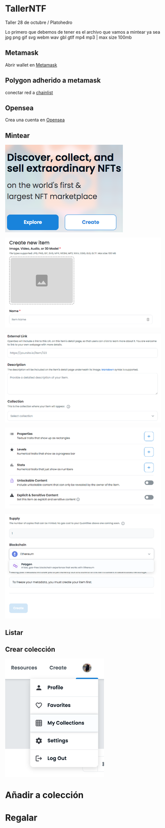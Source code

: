 # TallerNTF
Taller 28 de octubre / Platohedro 

Lo primero que debemos de tener es el archivo que vamos a mintear ya sea jpg png gif svg webm wav gbl gtlf mp4 mp3 | max size 100mb 


## Metamask 


Abrir wallet en [Metamask](https://metamask.io/)  




## Polygon adherido a metamask

 conectar red a [chainlist](https://chainlist.org/) 


## Opensea

Crea una cuenta en [Opensea](https://opensea.io/)





## Mintear

![create 1](./screenshots/create1.png?raw=true "Optional Title")

![create 2](./screenshots/create2.png?raw=true "Optional Title")

![create 3](./screenshots/create3.png?raw=true "Optional Title")

![create 4](./screenshots/create4.png?raw=true "Optional Title")

![create 5](./screenshots/create5.png?raw=true "Optional Title")





## Listar


## Crear colección

![collection 1](./screenshots/collection1.png?raw=true "Optional Title")


# Añadir a colección

# Regalar

